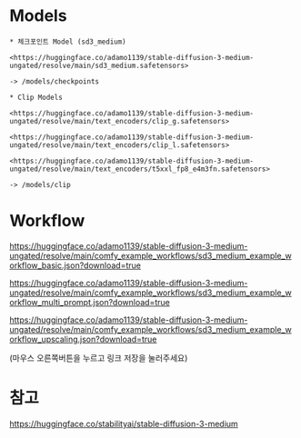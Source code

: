 

# Models

    * 체크포인트 Model (sd3_medium)

    <https://huggingface.co/adamo1139/stable-diffusion-3-medium-ungated/resolve/main/sd3_medium.safetensors>  

    -> /models/checkpoints

    * Clip Models

    <https://huggingface.co/adamo1139/stable-diffusion-3-medium-ungated/resolve/main/text_encoders/clip_g.safetensors>  

    <https://huggingface.co/adamo1139/stable-diffusion-3-medium-ungated/resolve/main/text_encoders/clip_l.safetensors>  

    <https://huggingface.co/adamo1139/stable-diffusion-3-medium-ungated/resolve/main/text_encoders/t5xxl_fp8_e4m3fn.safetensors>  

    -> /models/clip


# Workflow

<https://huggingface.co/adamo1139/stable-diffusion-3-medium-ungated/resolve/main/comfy_example_workflows/sd3_medium_example_workflow_basic.json?download=true>

<https://huggingface.co/adamo1139/stable-diffusion-3-medium-ungated/resolve/main/comfy_example_workflows/sd3_medium_example_workflow_multi_prompt.json?download=true>

<https://huggingface.co/adamo1139/stable-diffusion-3-medium-ungated/resolve/main/comfy_example_workflows/sd3_medium_example_workflow_upscaling.json?download=true>

(마우스 오른쪽버튼을 누르고 링크 저장을 눌러주세요)


# 참고

<https://huggingface.co/stabilityai/stable-diffusion-3-medium>
